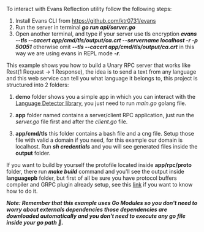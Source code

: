 To interact with Evans Reflection utility follow the following steps:

1. Install Evans CLI from https://github.com/ktr0731/evans
2. Run the server in terminal ***go run api/server.go***
3. Open another terminal, and type if your server use tls encryption ***evans --tls --cacert app/cmd/tls/output/ca.crt --servername localhost -r -p 50051*** otherwise omit ***--tls --cacert app/cmd/tls/output/ca.crt*** in this way we are using evans in REPL mode ***-r***.

This example shows you how to build a Unary RPC server that works like Rest(1 Request -> 1 Response), the idea is to send a text from any language and this web service can tell you what language it belongs to, this project is structured into 2 folders: 

1. **demo** folder shows you a simple app in which you can interact with the [Language Detector library](https://github.com/abadojack/whatlanggo), you just need to run *main.go* golang file. 

2. **app** folder named contains a server/client RPC application, just run the *server.go* file first and after the *client.go* file.

3. **app/cmd/tls** this folder contains a bash file and a cng file. Setup those file with valid a domain if you need, for this example our domain is localhost. Run ***sh credentials*** and you will see generated files inside the **output** folder.

If you want to build by yourself the protofile located inside **app/rpc/proto** folder, there run ***make build*** command and you'll see the output inside **languagepb** folder, but first of all be sure you have protocol buffers compiler and GRPC plugin already setup, see this [link](https://github.com/cerezo074/GRPC/tree/main/Code%20Generation) if you want to know how to do it. 

***Note: Remember that this example uses Go Modules so you don't need to worry about externals dependencies those dependencies are downloaded automatically and you don't need to execute any go file inside your go path 😬.***
